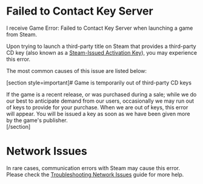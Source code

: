 # Failed to Contact Key Server

I receive Game Error: Failed to Contact Key Server when launching a game from Steam.  
  
Upon trying to launch a third-party title on Steam that provides a third-party CD key (also known as a [Steam-Issued Activation Key](https://help.steampowered.com/en/faqs/view/2FF7-8298-9409-BC1D)), you may experience this error.   
  
The most common causes of this issue are listed below:  
  
[section style=important]# Game is temporarily out of third-party CD keys
  
If the game is a recent release, or was purchased during a sale; while we do our best to anticipate demand from our users, occasionally we may run out of keys to provide for your purchase. When we are out of keys, this error will appear. You will be issued a key as soon as we have been given more by the game's publisher.  
[/section]  
  
# Network Issues
In rare cases, communication errors with Steam may cause this error. Please check the [Troubleshooting Network Issues](https://help.steampowered.com/en/faqs/view/669A-2F68-D1D1-A5EC) guide for more help.  
  
